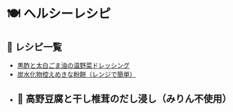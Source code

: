 # 🍽️ ヘルシーレシピ

## 📘 レシピ一覧

- [黒酢と太白ごま油の温野菜ドレッシング](warm-veggie-dressing1.md)
- [炭水化物控えめきな粉餅（レンジで簡単）](kinako-mochi.md)
- ## 🥣 高野豆腐と干し椎茸のだし浸し（みりん不使用）

